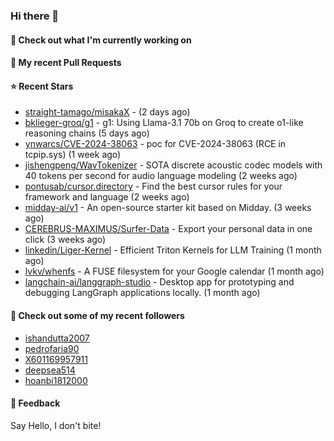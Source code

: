 ### Hi there 👋

#### 👷 Check out what I'm currently working on

#### 🔨 My recent Pull Requests


#### ⭐ Recent Stars

- [straight-tamago/misakaX](https://github.com/straight-tamago/misakaX) -  (2 days ago)
- [bklieger-groq/g1](https://github.com/bklieger-groq/g1) - g1: Using Llama-3.1 70b on Groq to create o1-like reasoning chains (5 days ago)
- [ynwarcs/CVE-2024-38063](https://github.com/ynwarcs/CVE-2024-38063) - poc for CVE-2024-38063 (RCE in tcpip.sys) (1 week ago)
- [jishengpeng/WavTokenizer](https://github.com/jishengpeng/WavTokenizer) - SOTA discrete acoustic codec models with 40 tokens per second for audio language modeling  (2 weeks ago)
- [pontusab/cursor.directory](https://github.com/pontusab/cursor.directory) - Find the best cursor rules for your framework and language (2 weeks ago)
- [midday-ai/v1](https://github.com/midday-ai/v1) - An open-source starter kit based on Midday. (3 weeks ago)
- [CEREBRUS-MAXIMUS/Surfer-Data](https://github.com/CEREBRUS-MAXIMUS/Surfer-Data) - Export your personal data in one click (3 weeks ago)
- [linkedin/Liger-Kernel](https://github.com/linkedin/Liger-Kernel) - Efficient Triton Kernels for LLM Training (1 month ago)
- [lvkv/whenfs](https://github.com/lvkv/whenfs) - A FUSE filesystem for your Google calendar (1 month ago)
- [langchain-ai/langgraph-studio](https://github.com/langchain-ai/langgraph-studio) - Desktop app for prototyping and debugging LangGraph applications locally. (1 month ago)

#### 👯 Check out some of my recent followers

- [ishandutta2007](https://github.com/ishandutta2007)
- [pedrofaria90](https://github.com/pedrofaria90)
- [X601169957911](https://github.com/X601169957911)
- [deepsea514](https://github.com/deepsea514)
- [hoanbi1812000](https://github.com/hoanbi1812000)

#### 💬 Feedback

Say Hello, I don't bite!